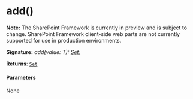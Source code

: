 # add()
**Note:** The SharePoint Framework is currently in preview and is subject to change. SharePoint Framework client-side web parts are not currently supported for use in production environments.





**Signature:** _add(value: T): [Set](../../es6-collections.api/interface/set.md)<T>;_

**Returns**: [`Set`](../../es6-collections.api/interface/set.md)<T>





#### Parameters
None


